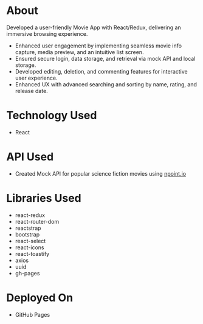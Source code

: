 # About
Developed a user-friendly Movie App with React/Redux, delivering an immersive browsing experience.

- Enhanced user engagement by implementing seamless movie info capture, media preview, and an intuitive list screen.
- Ensured secure login, data storage, and retrieval via mock API and local storage.
- Developed editing, deletion, and commenting features for interactive user experience.
- Enhanced UX with advanced searching and sorting by name, rating, and release date.

# Technology Used
- React

# API Used
- Created Mock API for popular science fiction movies using <a href="https://www.npoint.io/" target="_blank">npoint.io</a>

# Libraries Used
- react-redux
- react-router-dom
- reactstrap
- bootstrap
- react-select
- react-icons
- react-toastify
- axios
- uuid
- gh-pages

# Deployed On
- GitHub Pages
